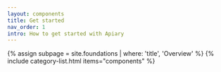 ```yaml
---
layout: components
title: Get started
nav_order: 1
intro: How to get started with Apiary
---
```


{% assign subpage = site.foundations | where: 'title', 'Overview' %}
{% include category-list.html items="components" %}
